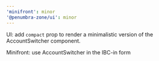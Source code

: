 ```yaml
---
'minifront': minor
'@penumbra-zone/ui': minor
---
```


UI: add `compact` prop to render a minimalistic version of the AccountSwitcher component.

Minifront: use AccountSwitcher in the IBC-in form

